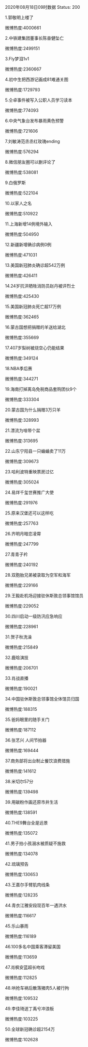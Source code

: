 2020年08月18日09时数据
Status: 200

1.郭敬明上楼了

微博热度:4000661

2.中铁建集团董事长陈奋健坠亡

微博热度:2499151

3.Fly梦泪1v1

微博热度:2360667

4.初中生把西游记画成81难通关图

微博热度:1729793

5.仝卓事件被写入公职人员学习读本

微博热度:774093

6.中央气象台发布暴雨黄色预警

微博热度:721606

7.刘敏涛范丞丞红玫瑰ending

微博热度:576294

8.微信朋友圈可以删评论了

微博热度:538081

9.白俄罗斯

微博热度:522104

10.以家人之名

微博热度:510922

11.上海新增14例境外输入

微博热度:504950

12.新疆新增确诊病例0例

微博热度:471031

13.美国新冠肺炎确诊超542万例

微博热度:426411

14.24岁抗洪牺牲消防员赵丹被评烈士

微博热度:425430

15.美国新冠肺炎死亡超17万例

微博热度:362465

16.蒙古国想把捐赠的羊送给湖北

微博热度:355669

17.407岁梨树被烧空心仍能结果

微博热度:349124

18.NBA季后赛

微博热度:344271

19.海南打掉离岛免税商品套购团伙9个

微博热度:333304

20.蒙古国为什么捐赠3万只羊

微博热度:328993

21.漂流为啥带个盆

微博热度:313695

22.山东宁阳县一只蛐蛐卖了11万

微博热度:309673

23.哈利波特重映票房过亿

微博热度:305024

24.易烊千玺世赛推广大使

微博热度:291976

25.原来汉堡还可以这样吃

微博热度:257763

26.齐明月暗恋凌霄

微博热度:247799

27.青青子衿

微博热度:240192

28.双胞胎兄弟被录取为空军和海军

微博热度:229166

29.王毅赴机场迎接驻休斯敦总领事馆馆员

微博热度:229052

30.四川启动一级防汛应急响应

微博热度:228961

31.贺子秋洗澡

微博热度:215849

32.鹿晗演技

微博热度:206701

33.肖战直播

微博热度:190021

34.中国驻休斯敦总领事馆全体馆员归国

微博热度:188315

35.爸妈眼里的随手关门

微博热度:187112

36.张艺兴 人间节拍器

微博热度:169444

37.商务部将出台制止餐饮浪费措施

微博热度:141612

38.米切尔57分

微博热度:139498

39.用碳粉作画还原市井生活

微博热度:138591

40.THE9舞台全是远景

微博热度:135072

41.男子拍小孩溺水被质疑不施救

微博热度:134078

42.琉璃预告

微博热度:130653

43.王嘉尔手臂肌肉线条

微博热度:128235

44.青衣江雅安段现百年一遇洪水

微博热度:116617

45.乐山暴雨

微博热度:116189

46.100多名中国乘客滞留美国

微博热度:113659

47.肖枫安蓝超长吻戏

微博热度:112825

48.哄抢车祸后散落猪肉5人被行拘

微博热度:109532

49.李佳琦送丁禹兮冲浪板

微博热度:103225

50.全球新冠确诊超2154万

微博热度:102628

